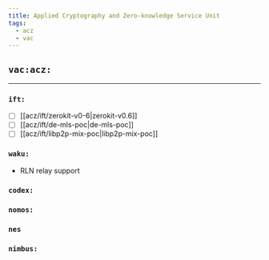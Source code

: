 ```yaml
---
title: Applied Cryptography and Zero-knowledge Service Unit
tags:
  - acz
  - vac
---
```


## `vac:acz:`
---

### `ift:`
* [ ] [[acz/ift/zerokit-v0-6|zerokit-v0.6]]
* [ ] [[acz/ift/de-mls-poc|de-mls-poc]]
* [ ] [[acz/ift/libp2p-mix-poc|libp2p-mix-poc]]

### `waku:`

* RLN relay support

### `codex:`

### `nomos:`

### `nes`

### `nimbus:`

